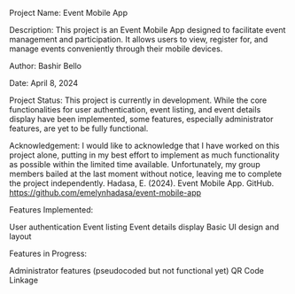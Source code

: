 Project Name: Event Mobile App

Description:
This project is an Event Mobile App designed to facilitate event management and participation. It allows users to view, register for, and manage events conveniently through their mobile devices.

Author:
Bashir Bello

Date:
April 8, 2024

Project Status:
This project is currently in development. While the core functionalities for user authentication, event listing, and event details display have been implemented, some features, especially administrator features, are yet to be fully functional.

Acknowledgement:
I would like to acknowledge that I have worked on this project alone, putting in my best effort to implement as much functionality as possible within the limited time available. Unfortunately, my group members bailed at the last moment without notice, leaving me to complete the project independently.
Hadasa, E. (2024). Event Mobile App. GitHub. https://github.com/emelynhadasa/event-mobile-app

Features Implemented:

User authentication
Event listing
Event details display
Basic UI design and layout

Features in Progress:

Administrator features (pseudocoded but not functional yet)
QR Code Linkage

